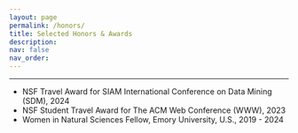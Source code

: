 ```yaml
---
layout: page
permalink: /honors/
title: Selected Honors & Awards
description: 
nav: false
nav_order: 
---
```


---

- NSF Travel Award for SIAM International Conference on Data Mining (SDM), 2024
- NSF Student Travel Award for The ACM Web Conference (WWW), 2023 
- Women in Natural Sciences Fellow, Emory University, U.S., 2019 - 2024